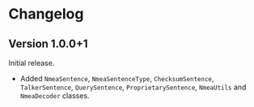 Changelog
=========

Version 1.0.0+1
-------------

Initial release.

* Added `NmeaSentence`, `NmeaSentenceType`, `ChecksumSentence`, `TalkerSentence`, `QuerySentence`,
  `ProprietarySentence`, `NmeaUtils` and `NmeaDecoder` classes.
